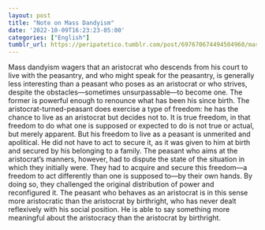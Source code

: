 ```yaml
---
layout: post
title: "Note on Mass Dandyism"
date: '2022-10-09T16:23:23-05:00'
categories: ["English"]
tumblr_url: https://peripatetico.tumblr.com/post/697670674494504960/mass-dandyism-wagers-that-an-aristocrat-who
---
```

Mass dandyism wagers that an aristocrat who descends from his court to live with the peasantry, and who might speak for the peasantry, is generally less interesting than a peasant who poses as an aristocrat or who strives, despite the obstacles—sometimes unsurpassable—to become one. The former is powerful enough to renounce what has been his since birth. The aristocrat-turned-peasant does exercise a type of freedom: he has the chance to live as an aristocrat but decides not to. It is true freedom, in that freedom to do what one is supposed or expected to do is not true or actual, but merely apparent. But his freedom to live as a peasant is unmerited and apolitical. He did not have to act to secure it, as it was given to him at birth and secured by his belonging to a family. The peasant who aims at the aristocrat’s manners, however, had to dispute the state of the situation in which they initially were. They had to acquire and secure this freedom—a freedom to act differently than one is supposed to—by their own hands. By doing so, they challenged the original distribution of power and reconfigured it. The peasant who behaves as an aristocrat is in this sense more aristocratic than the aristocrat by birthright, who has never dealt reflexively with his social position. He is able to say something more meaningful about the aristocracy than the aristocrat by birthright.

